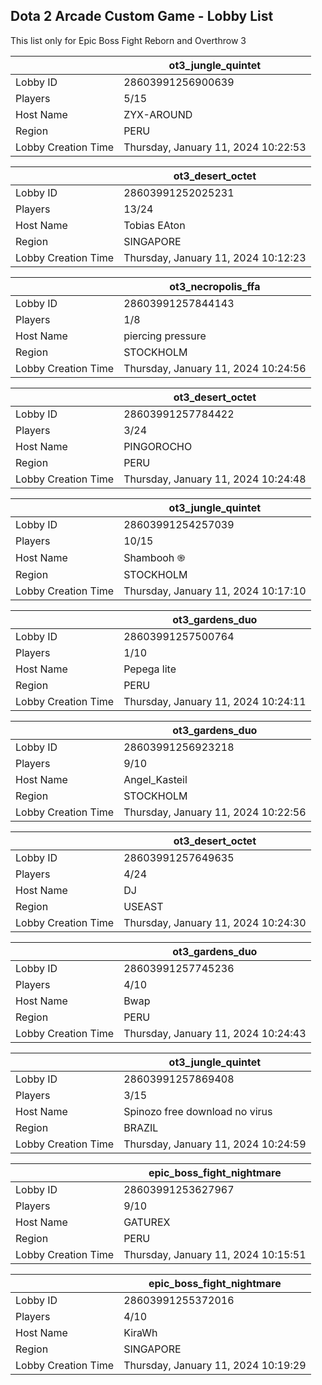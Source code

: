 ## Dota 2 Arcade Custom Game - Lobby List

This list only for Epic Boss Fight Reborn and Overthrow 3

|  | ot3_jungle_quintet |
| ------ | ------ |
| Lobby ID | 28603991256900639 |
| Players | 5/15 |
| Host Name | ZYX-AROUND |
| Region | PERU |
| Lobby Creation Time | Thursday, January 11, 2024 10:22:53 |


|  | ot3_desert_octet |
| ------ | ------ |
| Lobby ID | 28603991252025231 |
| Players | 13/24 |
| Host Name | Tobias EAton |
| Region | SINGAPORE |
| Lobby Creation Time | Thursday, January 11, 2024 10:12:23 |


|  | ot3_necropolis_ffa |
| ------ | ------ |
| Lobby ID | 28603991257844143 |
| Players | 1/8 |
| Host Name | piercing pressure |
| Region | STOCKHOLM |
| Lobby Creation Time | Thursday, January 11, 2024 10:24:56 |


|  | ot3_desert_octet |
| ------ | ------ |
| Lobby ID | 28603991257784422 |
| Players | 3/24 |
| Host Name | PINGOROCHO |
| Region | PERU |
| Lobby Creation Time | Thursday, January 11, 2024 10:24:48 |


|  | ot3_jungle_quintet |
| ------ | ------ |
| Lobby ID | 28603991254257039 |
| Players | 10/15 |
| Host Name | Shambooh ֎ |
| Region | STOCKHOLM |
| Lobby Creation Time | Thursday, January 11, 2024 10:17:10 |


|  | ot3_gardens_duo |
| ------ | ------ |
| Lobby ID | 28603991257500764 |
| Players | 1/10 |
| Host Name | Pepega lite |
| Region | PERU |
| Lobby Creation Time | Thursday, January 11, 2024 10:24:11 |


|  | ot3_gardens_duo |
| ------ | ------ |
| Lobby ID | 28603991256923218 |
| Players | 9/10 |
| Host Name | Angel_Kasteil |
| Region | STOCKHOLM |
| Lobby Creation Time | Thursday, January 11, 2024 10:22:56 |


|  | ot3_desert_octet |
| ------ | ------ |
| Lobby ID | 28603991257649635 |
| Players | 4/24 |
| Host Name | DJ |
| Region | USEAST |
| Lobby Creation Time | Thursday, January 11, 2024 10:24:30 |


|  | ot3_gardens_duo |
| ------ | ------ |
| Lobby ID | 28603991257745236 |
| Players | 4/10 |
| Host Name | Bwap |
| Region | PERU |
| Lobby Creation Time | Thursday, January 11, 2024 10:24:43 |


|  | ot3_jungle_quintet |
| ------ | ------ |
| Lobby ID | 28603991257869408 |
| Players | 3/15 |
| Host Name | Spinozo free download no virus |
| Region | BRAZIL |
| Lobby Creation Time | Thursday, January 11, 2024 10:24:59 |


|  | epic_boss_fight_nightmare |
| ------ | ------ |
| Lobby ID | 28603991253627967 |
| Players | 9/10 |
| Host Name | GATUREX |
| Region | PERU |
| Lobby Creation Time | Thursday, January 11, 2024 10:15:51 |


|  | epic_boss_fight_nightmare |
| ------ | ------ |
| Lobby ID | 28603991255372016 |
| Players | 4/10 |
| Host Name | KiraWh |
| Region | SINGAPORE |
| Lobby Creation Time | Thursday, January 11, 2024 10:19:29 |


